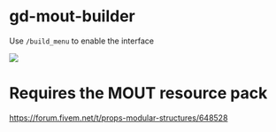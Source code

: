 # gd-mout-builder

Use `/build_menu` to enable the interface

![](https://puu.sh/DW8zL.jpg)

# Requires the MOUT resource pack

https://forum.fivem.net/t/props-modular-structures/648528
